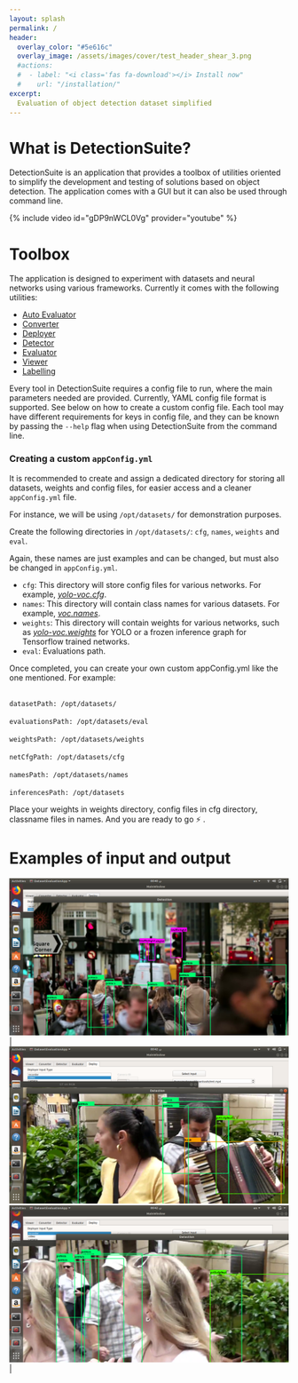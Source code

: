 ```yaml
---
layout: splash
permalink: /
header:
  overlay_color: "#5e616c"
  overlay_image: /assets/images/cover/test_header_shear_3.png
  #actions:
  #  - label: "<i class='fas fa-download'></i> Install now"
  #    url: "/installation/"
excerpt: 
  Evaluation of object detection dataset simplified
---
```



# What is DetectionSuite?

DetectionSuite is an application that provides a toolbox of utilities oriented to simplify the development and testing of solutions based on object detection.
The application comes with a GUI but it can also be used through command line.


{% include video id="gDP9nWCL0Vg" provider="youtube" %}

# Toolbox

The application is designed to experiment with datasets and neural networks using various frameworks. Currently it comes with the following utilities:

+ [Auto Evaluator](functionality/automatic_evaluation/)
+ [Converter](functionality/converter/)
+ [Deployer](functionality/deployer/)
+ [Detector](functionality/detector/)
+ [Evaluator](functionality/evaluator/)
+ [Viewer](functionality/viewer/)
+ [Labelling](functionality/gsoc_19/)

Every tool in DetectionSuite requires a config file to run, where the main parameters needed are provided. Currently, YAML config file format is supported. See below on how to create a custom config file.
Each tool may have different requirements for keys in config file, and they can be known by passing the ```--help``` flag when using DetectionSuite from
the command line.

### Creating a custom ```appConfig.yml```

It is recommended to create and assign a dedicated directory for storing all datasets, weights and config files, for easier access and a cleaner ```appConfig.yml``` file.

For instance, we will be using ```/opt/datasets/``` for demonstration purposes.

Create the following directories in ```/opt/datasets/```: ```cfg```, ```names```, ```weights``` and ```eval```.

Again, these names are just examples and can be changed, but must also be changed in ```appConfig.yml```.

* ```cfg```: This directory will store config files for various networks. For example, [*yolo-voc.cfg*](https://github.com/pjreddie/darknet/blob/master/cfg/yolov3-voc.cfg).
* ```names```: This directory will contain class names for various datasets. For example, [*voc.names*](https://github.com/pjreddie/darknet/blob/master/data/voc.names).
* ```weights```: This directory will contain weights for various networks, such as [*yolo-voc.weights*](https://pjreddie.com/media/files/yolo-voc.weights) for YOLO or a frozen inference graph for Tensorflow trained networks.
* ```eval```: Evaluations path.

Once completed, you can create your own custom appConfig.yml like the one mentioned. For example:

```

datasetPath: /opt/datasets/

evaluationsPath: /opt/datasets/eval

weightsPath: /opt/datasets/weights

netCfgPath: /opt/datasets/cfg

namesPath: /opt/datasets/names

inferencesPath: /opt/datasets

```

Place your weights in weights directory, config files in cfg directory, classname files in names. And you are ready to go ⚡️ .

# Examples of input and output

![](../assets/images/screen1.png)  |  ![](../assets/images/screen2.png) 
![](../assets/images/screen3.png)  |  
